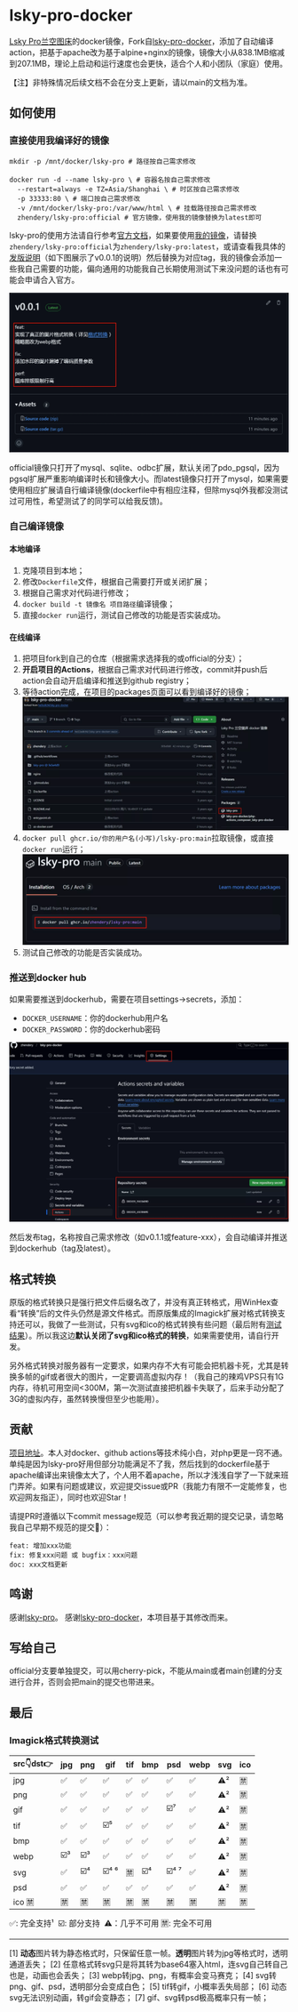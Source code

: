 # lsky-pro-docker
[Lsky Pro兰空图床](https://github.com/lsky-org/lsky-pro)的docker镜像，Fork自[lsky-pro-docker](https://github.com/hellodk34/lsky-pro-docker)，添加了自动编译action，把基于apache改为基于alpine+nginx的镜像，镜像大小从838.1MB缩减到207.1MB，理论上启动和运行速度也会更快，适合个人和小团队（家庭）使用。

【注】非特殊情况后续文档不会在分支上更新，请以main的文档为准。

## 如何使用

### 直接使用我编译好的镜像
```shell
mkdir -p /mnt/docker/lsky-pro # 路径按自己需求修改

docker run -d --name lsky-pro \ # 容器名按自己需求修改
  --restart=always -e TZ=Asia/Shanghai \ # 时区按自己需求修改
  -p 33333:80 \ # 端口按自己需求修改
  -v /mnt/docker/lsky-pro:/var/www/html \ # 挂载路径按自己需求修改
  zhendery/lsky-pro:official # 官方镜像，使用我的镜像替换为latest即可
```
lsky-pro的使用方法请自行参考[官方文档](https://docs.lsky.pro/guide/getting-started)，如果要使用[我的镜像](https://hub.docker.com/repository/docker/zhendery/lsky-pro)，请替换`zhendery/lsky-pro:official`为`zhendery/lsky-pro:latest`，或请查看我具体的[发版说明](https://github.com/zhendery/lsky-pro-docker/releases)（如下图展示了v0.0.1的说明）然后替换为对应tag，我的镜像会添加一些我自己需要的功能，偏向通用的功能我自己长期使用测试下来没问题的话也有可能会申请合入官方。

![release_content](https://raw.githubusercontent.com/zhendery/lsky-pro-docker/refs/heads/main/docs/imgs/release_content.webp)

official镜像只打开了mysql、sqlite、odbc扩展，默认关闭了pdo_pgsql，因为pgsql扩展严重影响编译时长和镜像大小。而latest镜像只打开了mysql，如果需要使用相应扩展请自行编译镜像(dockerfile中有相应注释，但除mysql外我都没测试过可用性，希望测试了的同学可以给我反馈)。

### 自己编译镜像

#### 本地编译
1. 克隆项目到本地；
2. 修改`Dockerfile`文件，根据自己需要打开或关闭扩展；
3. 根据自己需求对代码进行修改；
4. `docker build -t 镜像名 项目路径`编译镜像；
5. 直接`docker run`运行，测试自己修改的功能是否实装成功。

#### 在线编译

1. 把项目fork到自己的仓库（根据需求选择我的或official的分支）；
2. **开启项目的Actions**，根据自己需求对代码进行修改，commit并push后action会自动开启编译和推送到github registry；
3. 等待action完成，在项目的packages页面可以看到编译好的镜像；
![packages](https://raw.githubusercontent.com/zhendery/lsky-pro-docker/refs/heads/main/docs/imgs/packages.webp)
4. `docker pull ghcr.io/你的用户名(小写)/lsky-pro:main`拉取镜像，或直接`docker run`运行；
![docker-pull](https://raw.githubusercontent.com/zhendery/lsky-pro-docker/refs/heads/main/docs/imgs/docker-pull.webp)
5. 测试自己修改的功能是否实装成功。

### 推送到docker hub
如果需要推送到dockerhub，需要在项目settings->secrets，添加：
   - `DOCKER_USERNAME`：你的dockerhub用户名
   - `DOCKER_PASSWORD`：你的dockerhub密码
   
![secrets](https://raw.githubusercontent.com/zhendery/lsky-pro-docker/refs/heads/main/docs/imgs/secrets.webp)

然后发布tag，名称按自己需求修改（如v0.1.1或feature-xxx），会自动编译并推送到dockerhub（tag及latest）。

## 格式转换
原版的格式转换只是强行把文件后缀名改了，并没有真正转格式，用WinHex查看“转换”后的文件头仍然是源文件格式。而原版集成的Imagick扩展对格式转换支持还可以，我做了一些测试，只有svg和ico的格式转换有些问题（最后附有[测试结果](#imagick_test)）。所以我这边**默认关闭了svg和ico格式的转换**，如果需要使用，请自行开发。

另外格式转换对服务器有一定要求，如果内存不大有可能会把机器卡死，尤其是转换多帧的gif或者很大的图片，一定要调高虚拟内存！（我自己的辣鸡VPS只有1G内存，待机可用空间<300M，第一次测试直接把机器卡失联了，后来手动分配了3G的虚拟内存，虽然转换慢但至少也能用）。


## 贡献
[项目地址](https://github.com/zhendery/lsky-pro-docker)。本人对docker、github actions等技术纯小白，对php更是一窍不通。单纯是因为lsky-pro好用但部分功能满足不了我，然后找到的dockerfile基于apache编译出来镜像太大了，个人用不着apache，所以才浅浅自学了一下就来班门弄斧。如果有问题或建议，欢迎提交issue或PR（我能力有限不一定能修复，也欢迎网友指正），同时也欢迎Star！

请提PR时遵循以下commit message规范（可以参考我近期的提交记录，请忽略我自己早期不规范的提交🥺）：
```
feat: 增加xxx功能
fix: 修复xxx问题 或 bugfix：xxx问题
doc: xxx文档更新
```


## 鸣谢

感谢[lsky-pro](https://github.com/lsky-org/lsky-pro)。
感谢[lsky-pro-docker](https://github.com/hellodk34/lsky-pro-docker)，本项目基于其修改而来。

## 写给自己

official分支要单独提交，可以用cherry-pick，不能从main或者main创建的分支进行合并，否则会把main的提交也带进来。

## 最后
### <a id="imagick_test">Imagick格式转换测试</a>

|src👇dst👉|jpg|png|gif|tif|bmp|psd|webp|svg|ico|
|--|--|--|--|--|--|--|--|--|--|
|jpg|✅️|✅️|✅️|✅️|✅️|✅️|✅️|⚠️²|🈲|
|png|✅️|✅️|✅️|✅️|✅️|✅️|✅️|⚠️²|🈲|
|gif|✅️|✅️|✅️|✅️|✅️|☑️⁷|✅️|⚠️²|🈲|
|tif|✅️|✅️|☑️⁵|✅️|✅️|✅️|✅️|⚠️²|🈲|
|bmp|✅️|✅️|✅️|✅️|✅️|✅️|✅️|⚠️²|🈲|
|webp|☑️³|☑️³|✅️|✅️|✅️|✅️|✅️|⚠️²|🈲|
|svg|✅️|☑️⁴|☑️⁴ ⁶|🈲|☑️⁴|☑️⁴ ⁷|✅️|⚠️²|🈲|
|psd|✅️|✅️|✅️|✅️|✅️|✅️|✅️|⚠️²|🈲|
|ico 🈲|🈲|🈲|🈲|🈲|🈲|🈲|🈲|🈲|🈲|


✅️: 完全支持¹  ☑️: 部分支持  ⚠️：几乎不可用  🈲: 完全不可用

---

[1] **动态**图片转为静态格式时，只保留任意一帧。**透明**图片转为jpg等格式时，透明通道丢失；
[2] 任意格式转svg只是将其转为base64塞入html，连svg自己转自己也是，动画也会丢失；
[3] webp转jpg、png，有概率会变马赛克；
[4] svg转png、gif、psd，透明部分会变成白色；
[5] tif转gif，小概率丢失局部；
[6] 动态svg无法识别动画，转gif会变静态；
[7] gif、svg转psd极高概率只有一帧；